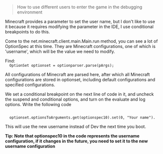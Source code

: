 > How to use different users to enter the game in the debugging environment

<p>
Minecraft provides a parameter to set the user name, but I don't like to use it because it requires modifying the parameter in the IDE, I use conditional breakpoints to do this.
</p>
<p>
Come to the net.minecraft.client.main.Main.run method, you can see a lot of OptionSpec at this time. They are Minecraft configurations, one of which is 'username', which will be the value we need to modify.
</p>
Find:
<code>
  OptionSet optionset = optionparser.parse(pArgs);
</code>
<p>
All configurations of Minecraft are parsed here, after which all Minecraft configurations are stored in optionset, including default configurations and specified configurations.
</p>
<p>
We set a conditional breakpoint on the next line of code in it, and uncheck the suspend and conditional options, and turn on the evaluate and log options. Write the following code
</p>
<code>
  optionset.optionsToArguments.get(optionspec10).set(0, "Your name").
</code>
<p>
This will use the new username instead of Dev the next time you boot.
</p>

**Tip: Note that optionspec10 in the code represents the username configuration, if it changes in the future, you need to set it to the new username configuration**
